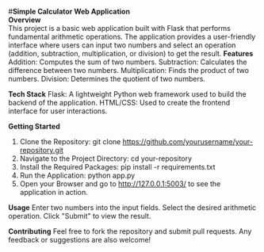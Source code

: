 #**Simple Calculator Web Application**<br>
**Overview** <br>
This project is a basic web application built with Flask that performs fundamental arithmetic operations. The application provides a user-friendly interface where users can input two numbers and select an operation (addition, subtraction, multiplication, or division) to get the result.
**Features**
Addition: Computes the sum of two numbers.
Subtraction: Calculates the difference between two numbers.
Multiplication: Finds the product of two numbers.
Division: Determines the quotient of two numbers.

**Tech Stack**
Flask: A lightweight Python web framework used to build the backend of the application.
HTML/CSS: Used to create the frontend interface for user interactions.

**Getting Started**
1. Clone the Repository: git clone https://github.com/yourusername/your-repository.git
2. Navigate to the Project Directory: cd your-repository
3. Install the Required Packages: pip install -r requirements.txt
4. Run the Application: python app.py
5. Open your Browser and go to http://127.0.0.1:5003/ to see the application in action.

**Usage**
Enter two numbers into the input fields.
Select the desired arithmetic operation.
Click "Submit" to view the result.

**Contributing**
Feel free to fork the repository and submit pull requests. Any feedback or suggestions are also welcome!
